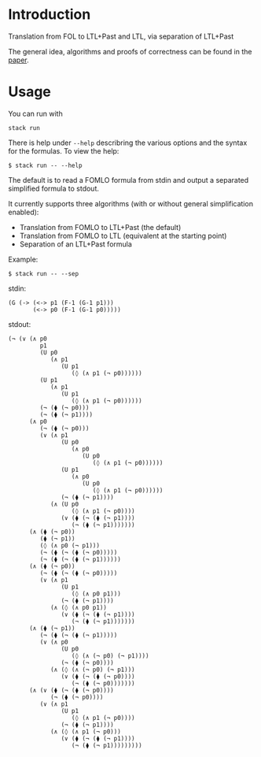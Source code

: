 # Introduction
Translation from FOL to LTL+Past and LTL, via separation of LTL+Past

The general idea, algorithms and proofs of correctness can be found in the [paper](doc/paper.pdf).

# Usage
You can run with
```
stack run
```

There is help under `--help` describring the various options and the syntax for the formulas.
To view the help:
```
$ stack run -- --help
```

The default is to read a FOMLO formula from stdin and output a separated simplified formula to stdout.

It currently supports three algorithms (with or without general simplification enabled):
- Translation from FOMLO to LTL+Past (the default)
- Translation from FOMLO to LTL (equivalent at the starting point)
- Separation of an LTL+Past formula

Example:

```
$ stack run -- --sep
```
stdin:
```
(G (-> (<-> p1 (F-1 (G-1 p1)))
       (<-> p0 (F-1 (G-1 p0)))))
```

stdout:
```
(¬ (∨ (∧ p0
         p1
         (U p0
            (∧ p1
               (U p1
                  (◊ (∧ p1 (¬ p0))))))
         (U p1
            (∧ p1
               (U p1
                  (◊ (∧ p1 (¬ p0))))))
         (¬ (⧫ (¬ p0)))
         (¬ (⧫ (¬ p1))))
      (∧ p0
         (¬ (⧫ (¬ p0)))
         (∨ (∧ p1
               (U p0
                  (∧ p0
                     (U p0
                        (◊ (∧ p1 (¬ p0))))))
               (U p1
                  (∧ p0
                     (U p0
                        (◊ (∧ p1 (¬ p0))))))
               (¬ (⧫ (¬ p1))))
            (∧ (U p0
                  (◊ (∧ p1 (¬ p0))))
               (∨ (⧫ (¬ (⧫ (¬ p1))))
                  (¬ (⧫ (¬ p1)))))))
      (∧ (⧫ (¬ p0))
         (⧫ (¬ p1))
         (◊ (∧ p0 (¬ p1)))
         (¬ (⧫ (¬ (⧫ (¬ p0)))))
         (¬ (⧫ (¬ (⧫ (¬ p1))))))
      (∧ (⧫ (¬ p0))
         (¬ (⧫ (¬ (⧫ (¬ p0)))))
         (∨ (∧ p1
               (U p1
                  (◊ (∧ p0 p1)))
               (¬ (⧫ (¬ p1))))
            (∧ (◊ (∧ p0 p1))
               (∨ (⧫ (¬ (⧫ (¬ p1))))
                  (¬ (⧫ (¬ p1)))))))
      (∧ (⧫ (¬ p1))
         (¬ (⧫ (¬ (⧫ (¬ p1)))))
         (∨ (∧ p0
               (U p0
                  (◊ (∧ (¬ p0) (¬ p1))))
               (¬ (⧫ (¬ p0))))
            (∧ (◊ (∧ (¬ p0) (¬ p1)))
               (∨ (⧫ (¬ (⧫ (¬ p0))))
                  (¬ (⧫ (¬ p0)))))))
      (∧ (∨ (⧫ (¬ (⧫ (¬ p0))))
            (¬ (⧫ (¬ p0))))
         (∨ (∧ p1
               (U p1
                  (◊ (∧ p1 (¬ p0))))
               (¬ (⧫ (¬ p1))))
            (∧ (◊ (∧ p1 (¬ p0)))
               (∨ (⧫ (¬ (⧫ (¬ p1))))
                  (¬ (⧫ (¬ p1)))))))))
```